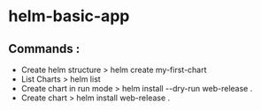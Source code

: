 # helm-basic-app

## Commands :
- Create helm structure > helm create my-first-chart
- List Charts > helm list
- Create chart in run mode > helm install --dry-run web-release .
- Create chart > helm install web-release .
